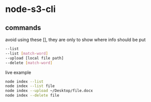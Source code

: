# node-s3-cli

## commands

avoid using these [], they are only to show where info should be put

```bash
--list
--list [match-word]
--upload [local file path]
--delete [match-word]
```

live example

```bash
node index --list
node index --list file
node index --upload ~/Desktop/file.docx
node index --delete file
```